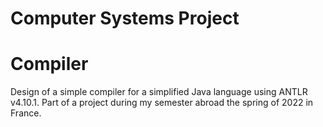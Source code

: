 # Computer Systems Project
# Compiler
Design of a simple compiler for a simplified Java language using ANTLR v4.10.1. Part of a project during my semester abroad the spring of 2022 in France.
